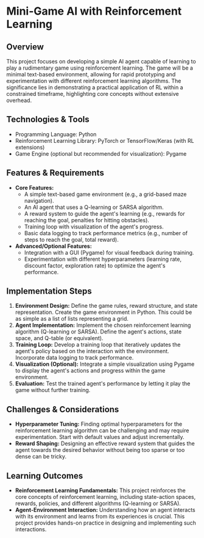 # Mini-Game AI with Reinforcement Learning

## Overview

This project focuses on developing a simple AI agent capable of learning to play a rudimentary game using reinforcement learning.  The game will be a minimal text-based environment, allowing for rapid prototyping and experimentation with different reinforcement learning algorithms. The significance lies in demonstrating a practical application of RL within a constrained timeframe, highlighting core concepts without extensive overhead.


## Technologies & Tools

- Programming Language: Python
- Reinforcement Learning Library: PyTorch or TensorFlow/Keras (with RL extensions)
- Game Engine (optional but recommended for visualization): Pygame


## Features & Requirements

- **Core Features:**
    - A simple text-based game environment (e.g., a grid-based maze navigation).
    - An AI agent that uses a Q-learning or SARSA algorithm.
    - A reward system to guide the agent's learning (e.g., rewards for reaching the goal, penalties for hitting obstacles).
    - Training loop with visualization of the agent's progress.
    - Basic data logging to track performance metrics (e.g., number of steps to reach the goal, total reward).
- **Advanced/Optional Features:**
    - Integration with a GUI (Pygame) for visual feedback during training.
    - Experimentation with different hyperparameters (learning rate, discount factor, exploration rate) to optimize the agent's performance.


## Implementation Steps

1. **Environment Design:** Define the game rules, reward structure, and state representation.  Create the game environment in Python. This could be as simple as a list of lists representing a grid.
2. **Agent Implementation:** Implement the chosen reinforcement learning algorithm (Q-learning or SARSA). Define the agent's actions, state space, and Q-table (or equivalent).
3. **Training Loop:** Develop a training loop that iteratively updates the agent's policy based on the interaction with the environment.  Incorporate data logging to track performance.
4. **Visualization (Optional):** Integrate a simple visualization using Pygame to display the agent's actions and progress within the game environment.
5. **Evaluation:** Test the trained agent's performance by letting it play the game without further training.


## Challenges & Considerations

- **Hyperparameter Tuning:** Finding optimal hyperparameters for the reinforcement learning algorithm can be challenging and may require experimentation.  Start with default values and adjust incrementally.
- **Reward Shaping:** Designing an effective reward system that guides the agent towards the desired behavior without being too sparse or too dense can be tricky.


## Learning Outcomes

- **Reinforcement Learning Fundamentals:** This project reinforces the core concepts of reinforcement learning, including state-action spaces, rewards, policies, and different algorithms (Q-learning or SARSA).
- **Agent-Environment Interaction:**  Understanding how an agent interacts with its environment and learns from its experiences is crucial. This project provides hands-on practice in designing and implementing such interactions.


